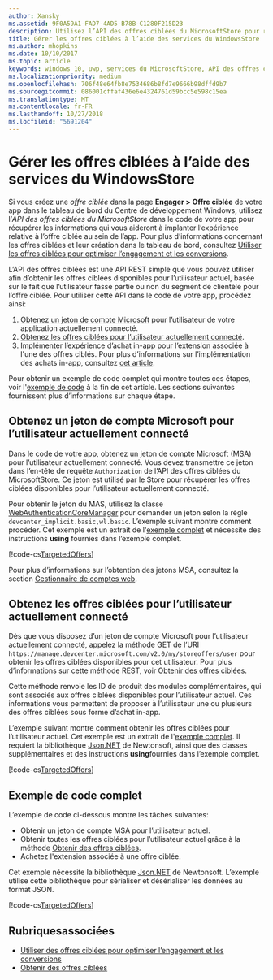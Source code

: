 ```yaml
---
author: Xansky
ms.assetid: 9F0A59A1-FAD7-4AD5-B78B-C1280F215D23
description: Utilisez l’API des offres ciblées du MicrosoftStore pour récupérer les offres ciblées disponibles pour l'utilisateur actuel de votre app.
title: Gérer les offres ciblées à l’aide des services du WindowsStore
ms.author: mhopkins
ms.date: 10/10/2017
ms.topic: article
keywords: windows 10, uwp, services du MicrosoftStore, API des offres ciblées du MicrosoftStore, offres ciblées
ms.localizationpriority: medium
ms.openlocfilehash: 706f48e64fb8e7534686b8fd7e9666b98dffd9b7
ms.sourcegitcommit: 086001cffaf436e6e4324761d59bcc5e598c15ea
ms.translationtype: MT
ms.contentlocale: fr-FR
ms.lasthandoff: 10/27/2018
ms.locfileid: "5691204"
---
```

# <a name="manage-targeted-offers-using-store-services"></a>Gérer les offres ciblées à l’aide des services du WindowsStore

Si vous créez une *offre ciblée* dans la page **Engager > Offre ciblée** de votre app dans le tableau de bord du Centre de développement Windows, utilisez l’*API des offres ciblées du MicrosoftStore* dans le code de votre app pour récupérer les informations qui vous aideront à implanter l’expérience relative à l’offre ciblée au sein de l’app. Pour plus d’informations concernant les offres ciblées et leur création dans le tableau de bord, consultez [Utiliser les offres ciblées pour optimiser l’engagement et les conversions](../publish/use-targeted-offers-to-maximize-engagement-and-conversions.md).

L’API des offres ciblées est une API REST simple que vous pouvez utiliser afin d’obtenir les offres ciblées disponibles pour l’utilisateur actuel, basée sur le fait que l’utilisateur fasse partie ou non du segment de clientèle pour l’offre ciblée. Pour utiliser cette API dans le code de votre app, procédez ainsi:

1.  [Obtenez un jeton de compte Microsoft](#obtain-a-microsoft-account-token) pour l’utilisateur de votre application actuellement connecté.
2.  [Obtenez les offres ciblées pour l’utilisateur actuellement connecté](#get-targeted-offers).
3.  Implémenter l’expérience d’achat in-app pour l’extension associée à l'une des offres ciblés. Pour plus d’informations sur l’implémentation des achats in-app, consultez [cet article](enable-in-app-purchases-of-apps-and-add-ons.md).

Pour obtenir un exemple de code complet qui montre toutes ces étapes, voir l'[exemple de code](#code-example) à la fin de cet article. Les sections suivantes fournissent plus d’informations sur chaque étape.

<span id="obtain-a-microsoft-account-token" />

## <a name="get-a-microsoft-account-token-for-the-current-user"></a>Obtenez un jeton de compte Microsoft pour l’utilisateur actuellement connecté

Dans le code de votre app, obtenez un jeton de compte Microsoft (MSA) pour l’utilisateur actuellement connecté. Vous devez transmettre ce jeton dans l’en-tête de requête ```Authorization``` de l’API des offres ciblées du MicrosoftStore. Ce jeton est utilisé par le Store pour récupérer les offres ciblées disponibles pour l’utilisateur actuellement connecté.

Pour obtenir le jeton du MAS, utilisez la classe [WebAuthenticationCoreManager](https://docs.microsoft.com/uwp/api/windows.security.authentication.web.core.webauthenticationcoremanager) pour demander un jeton selon la règle ```devcenter_implicit.basic,wl.basic```. L’exemple suivant montre comment procéder. Cet exemple est un extrait de l'[exemple complet](#code-example) et nécessite des instructions **using** fournies dans l’exemple complet.

[!code-cs[TargetedOffers](./code/StoreServicesExamples_TargetedOffers/cs/TargetedOffers.cs#GetMSAToken)]

Pour plus d’informations sur l’obtention des jetons MSA, consultez la section [Gestionnaire de comptes web](../security/web-account-manager.md).

<span id="get-targeted-offers" />

## <a name="get-the-targeted-offers-for-the-current-user"></a>Obtenez les offres ciblées pour l’utilisateur actuellement connecté

Dès que vous disposez d’un jeton de compte Microsoft pour l’utilisateur actuellement connecté, appelez la méthode GET de l’URI ```https://manage.devcenter.microsoft.com/v2.0/my/storeoffers/user``` pour obtenir les offres ciblées disponibles pour cet utilisateur. Pour plus d’informations sur cette méthode REST, voir [Obtenir des offres ciblées](get-targeted-offers.md).

Cette méthode renvoie les ID de produit des modules complémentaires, qui sont associés aux offres ciblées disponibles pour l’utilisateur actuel. Ces informations vous permettent de proposer à l’utilisateur une ou plusieurs des offres ciblées sous forme d’achat in-app.

L’exemple suivant montre comment obtenir les offres ciblées pour l’utilisateur actuel. Cet exemple est un extrait de l'[exemple complet](#code-example). Il requiert la bibliothèque [Json.NET](http://www.newtonsoft.com/json) de Newtonsoft, ainsi que des classes supplémentaires et des instructions **using**fournies dans l’exemple complet.

[!code-cs[TargetedOffers](./code/StoreServicesExamples_TargetedOffers/cs/TargetedOffers.cs#GetTargetedOffers)]

<span id="code-example" />

## <a name="complete-code-example"></a>Exemple de code complet

L’exemple de code ci-dessous montre les tâches suivantes:

* Obtenir un jeton de compte MSA pour l’utilisateur actuel.
* Obtenir toutes les offres ciblées pour l’utilisateur actuel grâce à la méthode [Obtenir des offres ciblées](get-targeted-offers.md).
* Achetez l'extension associée à une offre ciblée.

Cet exemple nécessite la bibliothèque [Json.NET](http://www.newtonsoft.com/json) de Newtonsoft. L’exemple utilise cette bibliothèque pour sérialiser et désérialiser les données au format JSON.

[!code-cs[TargetedOffers](./code/StoreServicesExamples_TargetedOffers/cs/TargetedOffers.cs#GetTargetedOffersSample)]

## <a name="related-topics"></a>Rubriquesassociées

* [Utiliser des offres ciblées pour optimiser l’engagement et les conversions](../publish/use-targeted-offers-to-maximize-engagement-and-conversions.md)
* [Obtenir des offres ciblées](get-targeted-offers.md)
